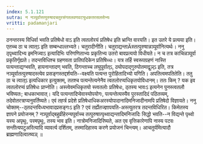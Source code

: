 ```yaml
---
index: 5.1.121
sutra: न नञ्पूर्वात्तत्पुरुषादचतुरसंगतलवणवटयुधकतरसलसेभ्यः
vritti: padamanjari
---
```


 ठनन्तरस्य विधिर्वा भवति प्रतिषेधो वाऽ इति त्वतलोरयं प्रतिषेध इति भ्रान्ति वारयति। इत उतरे ये प्रत्यया इति। एतच्च ठा च त्वात्ऽ इति सम्बन्धाल्लभ्यते। चतुरादीनीति। चतुराद्यन्ताÄस्तत्पुरुषान्नञ्पूर्वानित्यर्थः। ननु ठ्पृथ्वादिभ्य इमनिज्वाऽ इत्यादिभिः परिणणिताभ्यः प्रकृतिभ्य उतरो बावप्रत्ययो विधीयते। न च तत्र काचिन्नञ्पूर्वा प्रकृतिर्गृह्यते। तदन्तविधिश्च ग्रहणवता प्रातिपदिकेन प्रतिषिध्धः। यत्र तर्हि स्वरूपग्रहणं नास्ति पत्यन्ताद्यग्भवति, हायनान्तादण् भवति, ठिगन्ताच्च लघुपूर्वात्ऽ, ठ्योपदाद्गुरुपोतमाद्वुञ्ऽ इति, तत्र नञ्पूर्वातत्पुरुषादस्त्येव प्रसङ्गस्तद्दर्शयति--वक्ष्यति पत्यन्त पुरोहितादिभ्यो यगिति। अपतित्वमपतितेति। ततु ठा च त्वात्ऽ इत्यधिकार इत्युक्तम्, ततश्च पत्यन्तेत्यनेनैव त्वतलोरप्यधिकृतयोविधानम्। ततः किम् ? यक इव त्वतलोरप्यं प्रतिषेधः प्राप्नोति। अस्त्वेवमधिकृतयो स्त्वतलोः प्रतिषेधः, ठ्तस्य भावःऽ इत्यनेन पुनस्त्वतलौ भविष्यतः; बाधकाभावात्। यदि पत्यन्तादिप्वेवास्योपयोगः, पत्यन्तेत्यस्यैव पुरस्तादिदं पठितव्यम्, तदेवोतरत्राप्यनुवर्तिष्यते। एवं तर्ह्त्र प्रदेशे प्रतिषेधाधिकअरस्योपादानादिमनिजादीनामपि प्रतिषेदो विज्ञायते। ननु चोक्तम्--ठ्तदन्तविध्यभावादप्रसङ्गःऽ इति ? एवं तर्ह्येतज्ज्ञापयति-अस्त्युतरत्र तदन्तविधिरित। किमेतस्य ज्ञापने प्रयोजनम् ? नञ्पूर्वाद्बहुव्रीहेरन्यपूर्वाच्च तत्पुरुषात्पृथ्वाद्यन्तादिमनिजादिः सिद्धो भवति--न विद्यन्ते पृथ्वो यस्य अपृथुः, परमपृथुः, तस्य भाव इति। नात्रोमनिजादिरिष्यते, अत एव वृत्तिकारेणापि नास्य पटवः सन्तीत्यपटुअरित्यादि व्यावर्त्य दर्शितम्, तस्मादिहास्य करणे प्रयोजनं चिन्त्यम्। आचतुर्यमित्यादौ ब्राह्मणादित्वात्ष्यञ् ॥
